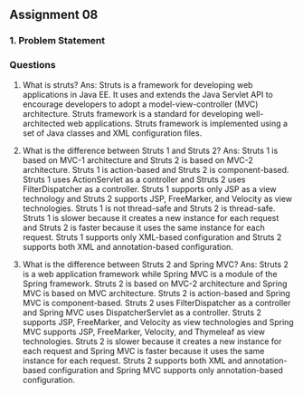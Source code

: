 ## Assignment 08

### 1. Problem Statement

### Questions

1. What is struts?
    Ans: Struts is a framework for developing web applications in Java EE. It uses and extends the Java Servlet API to encourage developers to adopt a model-view-controller (MVC) architecture. Struts framework is a standard for developing well-architected web applications. Struts framework is implemented using a set of Java classes and XML configuration files.

2. What is the difference between Struts 1 and Struts 2?
    Ans: Struts 1 is based on MVC-1 architecture and Struts 2 is based on MVC-2 architecture. Struts 1 is action-based and Struts 2 is component-based. Struts 1 uses ActionServlet as a controller and Struts 2 uses FilterDispatcher as a controller. Struts 1 supports only JSP as a view technology and Struts 2 supports JSP, FreeMarker, and Velocity as view technologies. Struts 1 is not thread-safe and Struts 2 is thread-safe. Struts 1 is slower because it creates a new instance for each request and Struts 2 is faster because it uses the same instance for each request. Struts 1 supports only XML-based configuration and Struts 2 supports both XML and annotation-based configuration.

3. What is the difference between Struts 2 and Spring MVC?
    Ans: Struts 2 is a web application framework while Spring MVC is a module of the Spring framework. Struts 2 is based on MVC-2 architecture and Spring MVC is based on MVC architecture. Struts 2 is action-based and Spring MVC is component-based. Struts 2 uses FilterDispatcher as a controller and Spring MVC uses DispatcherServlet as a controller. Struts 2 supports JSP, FreeMarker, and Velocity as view technologies and Spring MVC supports JSP, FreeMarker, Velocity, and Thymeleaf as view technologies. Struts 2 is slower because it creates a new instance for each request and Spring MVC is faster because it uses the same instance for each request. Struts 2 supports both XML and annotation-based configuration and Spring MVC supports only annotation-based configuration.
